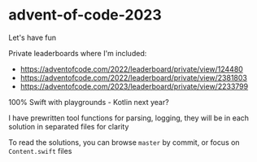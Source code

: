 # advent-of-code-2023

Let's have fun

Private leaderboards where I'm included:

- https://adventofcode.com/2022/leaderboard/private/view/124480
- https://adventofcode.com/2022/leaderboard/private/view/2381803
- https://adventofcode.com/2023/leaderboard/private/view/2233799

100% Swift with playgrounds - Kotlin next year?

I have prewritten tool functions for parsing, logging, they will be in each solution in separated files for clarity

To read the solutions, you can browse `master` by commit, or focus on `Content.swift` files
